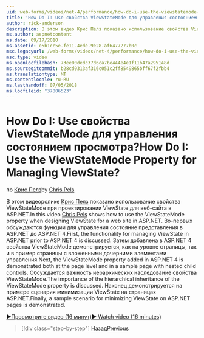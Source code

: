 ```yaml
---
uid: web-forms/videos/net-4/performance/how-do-i-use-the-viewstatemode-property-for-managing-viewstate
title: 'How Do I: Use свойства ViewStateMode для управления состоянием просмотра? | Документы Майкрософт'
author: rick-anderson
description: В этом видео Крис Пелз показано использование свойства ViewStateMode при проектировании ViewState для веб-сайта в ASP.NET.
ms.author: aspnetcontent
ms.date: 09/17/2010
ms.assetid: e5b1cc5e-fe11-4ede-9e28-af6477277b0c
msc.legacyurl: /web-forms/videos/net-4/performance/how-do-i-use-the-viewstatemode-property-for-managing-viewstate
msc.type: video
ms.openlocfilehash: 73ee00dedc37d6ca7be444e4e1f11b47a295148d
ms.sourcegitcommit: b28cd0313af316c051c2ff8549865bff67f2fbb4
ms.translationtype: MT
ms.contentlocale: ru-RU
ms.lasthandoff: 07/05/2018
ms.locfileid: "37806523"
---
```

<a name="how-do-i-use-the-viewstatemode-property-for-managing-viewstate"></a><span data-ttu-id="1eb3a-104">How Do I: Use свойства ViewStateMode для управления состоянием просмотра?</span><span class="sxs-lookup"><span data-stu-id="1eb3a-104">How Do I: Use the ViewStateMode Property for Managing ViewState?</span></span>
====================
<span data-ttu-id="1eb3a-105">по [Крис Пелз](https://twitter.com/chrispels)</span><span class="sxs-lookup"><span data-stu-id="1eb3a-105">by [Chris Pels](https://twitter.com/chrispels)</span></span>

<span data-ttu-id="1eb3a-106">В этом видеоролике [Крис Пелз](http://www.idevtech.com) показано использование свойства ViewStateMode при проектировании ViewState для веб-сайта в ASP.NET.</span><span class="sxs-lookup"><span data-stu-id="1eb3a-106">In this video [Chris Pels](http://www.idevtech.com) shows how to use the ViewStateMode property when designing ViewState for a web site in ASP.NET.</span></span> <span data-ttu-id="1eb3a-107">Во-первых обсуждаются функции для управления состояние представления в ASP.NET до ASP.NET 4.</span><span class="sxs-lookup"><span data-stu-id="1eb3a-107">First, the functionality for managing ViewState in ASP.NET prior to ASP.NET 4 is discussed.</span></span> <span data-ttu-id="1eb3a-108">Затем добавлена в ASP.NET 4 свойства ViewStateMode демонстрируется, как на уровне страницы, так и в пример страницы с вложенными дочерними элементами управления.</span><span class="sxs-lookup"><span data-stu-id="1eb3a-108">Next, the ViewStateMode property added in ASP.NET 4 is demonstrated both at the page level and in a sample page with nested child controls.</span></span> <span data-ttu-id="1eb3a-109">Обсуждается важность иерархических наследование свойства ViewStateMode.</span><span class="sxs-lookup"><span data-stu-id="1eb3a-109">The importance of the hierarchical inheritance of the ViewStateMode property is discussed.</span></span> <span data-ttu-id="1eb3a-110">Наконец демонстрируется на примере сценария минимизации ViewState на страницах ASP.NET.</span><span class="sxs-lookup"><span data-stu-id="1eb3a-110">Finally, a sample scenario for minimizing ViewState on ASP.NET pages is demonstrated.</span></span>

[<span data-ttu-id="1eb3a-111">&#9654;Просмотрите видео (16 минут)</span><span class="sxs-lookup"><span data-stu-id="1eb3a-111">&#9654; Watch video (16 minutes)</span></span>](https://channel9.msdn.com/Blogs/ASP-NET-Site-Videos/how-do-i-use-the-viewstatemode-property-for-managing-viewstate)

> [!div class="step-by-step"]
> [<span data-ttu-id="1eb3a-112">Назад</span><span class="sxs-lookup"><span data-stu-id="1eb3a-112">Previous</span></span>](aspnet-4-quick-hit-easy-state-compression.md)
